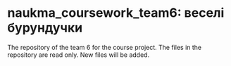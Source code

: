 # naukma_coursework_team6: веселі бурундучки
The repository of the team 6 for the course project. The files in the repository are read only. 
New files will be added.
